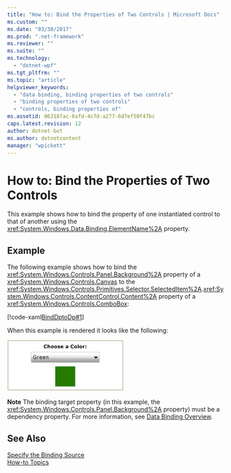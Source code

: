 ```yaml
---
title: "How to: Bind the Properties of Two Controls | Microsoft Docs"
ms.custom: ""
ms.date: "03/30/2017"
ms.prod: ".net-framework"
ms.reviewer: ""
ms.suite: ""
ms.technology: 
  - "dotnet-wpf"
ms.tgt_pltfrm: ""
ms.topic: "article"
helpviewer_keywords: 
  - "data binding, binding properties of two controls"
  - "binding properties of two controls"
  - "controls, binding properties of"
ms.assetid: 06318fac-6afd-4c7d-a277-6d7ef50f47bc
caps.latest.revision: 12
author: dotnet-bot
ms.author: dotnetcontent
manager: "wpickett"
---
```

# How to: Bind the Properties of Two Controls
This example shows how to bind the property of one instantiated control to that of another using the <xref:System.Windows.Data.Binding.ElementName%2A> property.  
  
## Example  
 The following example shows how to bind the <xref:System.Windows.Controls.Panel.Background%2A> property of a <xref:System.Windows.Controls.Canvas> to the <xref:System.Windows.Controls.Primitives.Selector.SelectedItem%2A>.<xref:System.Windows.Controls.ContentControl.Content%2A> property of a <xref:System.Windows.Controls.ComboBox>:  
  
 [!code-xaml[BindDptoDp#1](../../../../samples/snippets/csharp/VS_Snippets_Wpf/BindDPtoDP/CS/Window1.xaml#1)]  
  
 When this example is rendered it looks like the following:  
  
 ![A canvas with a green background](../../../../docs/framework/wpf/data/media/databindingbindingdpssample.PNG "DataBindingBindingDPsSample")  
  
 **Note** The binding target property (in this example, the <xref:System.Windows.Controls.Panel.Background%2A> property) must be a dependency property. For more information, see [Data Binding Overview](../../../../docs/framework/wpf/data/data-binding-overview.md).  
  
## See Also  
 [Specify the Binding Source](../../../../docs/framework/wpf/data/how-to-specify-the-binding-source.md)   
 [How-to Topics](../../../../docs/framework/wpf/data/data-binding-how-to-topics.md)
